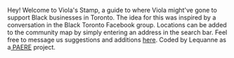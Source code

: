 Hey! Welcome to Viola's Stamp, a guide to where Viola might've gone to support Black businesses in Toronto. The idea for this was inspired by a conversation in the Black Toronto Facebook group. Locations can be added to the community map by simply entering an address in the search bar. Feel free to message us suggestions and additions <a href="https://www.mypaere.com/contact-us">here</a>. 
Coded by Lequanne as a<a href="https://www.mypaere.com"> PAERE</a> project.
